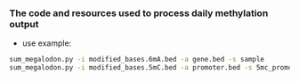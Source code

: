 ### The code and resources used to process daily methylation output

- use example:
```bash
sum_megalodon.py -i modified_bases.6mA.bed -a gene.bed -s sample
sum_megalodon.py -i modified_bases.5mC.bed -a promoter.bed -s 5mc_promoter 
```
